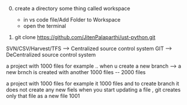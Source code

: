 0. create a directory some thing called workspace
    - in vs code file/Add Folder to Workspace
    - open the terminal

1. git clone https://github.com/JitenPalaparthi/ust-python.git


SVN/CSV/Harvest/TFS --> Centralized source control system
GIT                 --> DeCentralized source control system

a project with 1000 files for example
.. when u create a new branch --> a new brnch is created with another 1000 files
-- 2000 files

a project with 1000 files for example
it 1000 files and to create branch it does not create any new fiels
when you start updating a file , git creates only that file as a new file 1001

